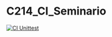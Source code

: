 # C214_CI_Seminario
[![CI Unittest](https://github.com/ThiagoMiguel7/C214_CI_Seminario/actions/workflows/python-app.yml/badge.svg)](https://github.com/ThiagoMiguel7/C214_CI_Seminario/actions/workflows/python-app.yml)